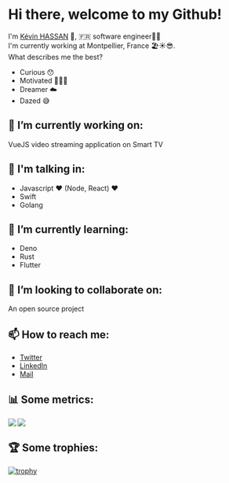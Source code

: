# Hi there, welcome to my Github! 
I'm [Kévin HASSAN](https://github.com/kevinhassan) 👋, 🇫🇷 software engineer👨‍💻
<br>
I'm currently working at Montpellier, France 🏖☀️😎. 
<br>
What describes me the best? 

- Curious 😯 
- Motivated 👨🏻‍💻
- Dreamer ☁️
- Dazed 😅

## 🔭 I’m currently working on:
VueJS video streaming application on Smart TV

## 🔭 I'm talking in:
- Javascript ♥️ (Node, React) ♥️
- Swift 
- Golang

## 🌱 I’m currently learning:
- Deno 
- Rust
- Flutter

## 👯 I’m looking to collaborate on:
An open source project


## 📫 How to reach me:
- [Twitter](https://twitter.com/Kevin_H95)
- [LinkedIn](https://fr.linkedin.com/public-profile/in/kevin-hassan)
- [Mail](mailto:kevinhassan.pro@gmail.com)

## 📊 Some metrics: 
<a href="https://github.com/kevinhassan/kevinhassan">
  <img align="left" src="https://github-readme-stats.vercel.app/api?username=kevinhassan&count_private=true&show_icons=true&theme=dark" />
</a>
<a href="https://github.com/kevinhassan/kevinhassan">
  <img src="https://github-readme-stats.vercel.app/api/top-langs/?username=kevinhassan&theme=dark&layout=compact" />
</a>

## 🏆 Some trophies: 
[![trophy](https://github-profile-trophy.vercel.app/?username=kevinhassan&row=1)](https://github.com/kevinhassan/github-profile-trophy)
